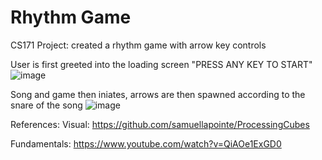 # Rhythm Game
 CS171 Project: created a rhythm game with arrow key controls


User is first greeted into the loading screen "PRESS ANY KEY TO START"
![image](https://user-images.githubusercontent.com/108615362/215352165-7a1482f7-8dc2-4f06-9284-b86c5593b75a.png)

Song and game then iniates, arrows are then spawned according to the snare of the song
![image](https://user-images.githubusercontent.com/108615362/215352272-a94bbc46-3791-4224-b2d3-c31cf476bf72.png)

References:
Visual:
https://github.com/samuellapointe/ProcessingCubes

Fundamentals:
https://www.youtube.com/watch?v=QiAOe1ExGD0
